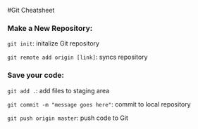 #Git Cheatsheet

### Make a New Repository:

`git init`: initalize Git repository

`git remote add origin [link]`: syncs repository

### Save your code:

`git add .`: add files to staging area

`git commit -m "message goes here"`: commit to local repository

`git push origin master`: push code to Git